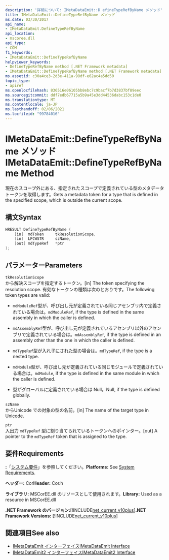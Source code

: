 ```yaml
---
description: '詳細について: IMetaDataEmit::D efineTypeRefByName メソッド'
title: IMetaDataEmit::DefineTypeRefByName メソッド
ms.date: 03/30/2017
api_name:
- IMetaDataEmit.DefineTypeRefByName
api_location:
- mscoree.dll
api_type:
- COM
f1_keywords:
- IMetaDataEmit::DefineTypeRefByName
helpviewer_keywords:
- DefineTypeRefByName method [.NET Framework metadata]
- IMetaDataEmit::DefineTypeRefByName method [.NET Framework metadata]
ms.assetid: c30a4ce3-2d3e-411a-98df-e62ac4a5dd50
topic_type:
- apiref
ms.openlocfilehash: 836516e06105bb8ebc7c9bacf7b7d3837bf89eec
ms.sourcegitcommit: ddf7edb67715a5b9a45e3dd44536dabc153c1de0
ms.translationtype: MT
ms.contentlocale: ja-JP
ms.lasthandoff: 02/06/2021
ms.locfileid: "99784016"
---
```

# <a name="imetadataemitdefinetyperefbyname-method"></a><span data-ttu-id="aaaf3-103">IMetaDataEmit::DefineTypeRefByName メソッド</span><span class="sxs-lookup"><span data-stu-id="aaaf3-103">IMetaDataEmit::DefineTypeRefByName Method</span></span>

<span data-ttu-id="aaaf3-104">現在のスコープ外にある、指定されたスコープで定義されている型のメタデータトークンを取得します。</span><span class="sxs-lookup"><span data-stu-id="aaaf3-104">Gets a metadata token for a type that is defined in the specified scope, which is outside the current scope.</span></span>  
  
## <a name="syntax"></a><span data-ttu-id="aaaf3-105">構文</span><span class="sxs-lookup"><span data-stu-id="aaaf3-105">Syntax</span></span>  
  
```cpp  
HRESULT DefineTypeRefByName (
    [in]  mdToken     tkResolutionScope,
    [in]  LPCWSTR     szName,
    [out] mdTypeRef   *ptr
);  
```  
  
## <a name="parameters"></a><span data-ttu-id="aaaf3-106">パラメーター</span><span class="sxs-lookup"><span data-stu-id="aaaf3-106">Parameters</span></span>  

 `tkResolutionScope`  
 <span data-ttu-id="aaaf3-107">から解決スコープを指定するトークン。</span><span class="sxs-lookup"><span data-stu-id="aaaf3-107">[in] The token specifying the resolution scope.</span></span> <span data-ttu-id="aaaf3-108">有効なトークンの種類は次のとおりです。</span><span class="sxs-lookup"><span data-stu-id="aaaf3-108">The following token types are valid:</span></span>  
  
- <span data-ttu-id="aaaf3-109">`mdModuleRef`型が、呼び出し元が定義されている同じアセンブリ内で定義されている場合は。</span><span class="sxs-lookup"><span data-stu-id="aaaf3-109">`mdModuleRef`, if the type is defined in the same assembly in which the caller is defined.</span></span>  
  
- <span data-ttu-id="aaaf3-110">`mdAssemblyRef`型が、呼び出し元が定義されているアセンブリ以外のアセンブリで定義されている場合は。</span><span class="sxs-lookup"><span data-stu-id="aaaf3-110">`mdAssemblyRef`, if the type is defined in an assembly other than the one in which the caller is defined.</span></span>  
  
- <span data-ttu-id="aaaf3-111">`mdTypeRef`型が入れ子にされた型の場合は。</span><span class="sxs-lookup"><span data-stu-id="aaaf3-111">`mdTypeRef`, if the type is a nested type.</span></span>  
  
- <span data-ttu-id="aaaf3-112">`mdModule`型が、呼び出し元が定義されている同じモジュールで定義されている場合は。</span><span class="sxs-lookup"><span data-stu-id="aaaf3-112">`mdModule`, if the type is defined in the same module in which the caller is defined.</span></span>  
  
- <span data-ttu-id="aaaf3-113">型がグローバルに定義されている場合は Null。</span><span class="sxs-lookup"><span data-stu-id="aaaf3-113">Null, if the type is defined globally.</span></span>  
  
 `szName`  
 <span data-ttu-id="aaaf3-114">からUnicode での対象の型の名前。</span><span class="sxs-lookup"><span data-stu-id="aaaf3-114">[in] The name of the target type in Unicode.</span></span>  
  
 `ptr`  
 <span data-ttu-id="aaaf3-115">入出力 `mdTypeRef` 型に割り当てられているトークンへのポインター。</span><span class="sxs-lookup"><span data-stu-id="aaaf3-115">[out] A pointer to the `mdTypeRef` token that is assigned to the type.</span></span>  
  
## <a name="requirements"></a><span data-ttu-id="aaaf3-116">要件</span><span class="sxs-lookup"><span data-stu-id="aaaf3-116">Requirements</span></span>  

 <span data-ttu-id="aaaf3-117">**:**「[システム要件](../../get-started/system-requirements.md)」を参照してください。</span><span class="sxs-lookup"><span data-stu-id="aaaf3-117">**Platforms:** See [System Requirements](../../get-started/system-requirements.md).</span></span>  
  
 <span data-ttu-id="aaaf3-118">**ヘッダー:** Cor</span><span class="sxs-lookup"><span data-stu-id="aaaf3-118">**Header:** Cor.h</span></span>  
  
 <span data-ttu-id="aaaf3-119">**ライブラリ:** MSCorEE.dll のリソースとして使用されます。</span><span class="sxs-lookup"><span data-stu-id="aaaf3-119">**Library:** Used as a resource in MSCorEE.dll</span></span>  
  
 <span data-ttu-id="aaaf3-120">**.NET Framework のバージョン:**[!INCLUDE[net_current_v10plus](../../../../includes/net-current-v10plus-md.md)]</span><span class="sxs-lookup"><span data-stu-id="aaaf3-120">**.NET Framework Versions:** [!INCLUDE[net_current_v10plus](../../../../includes/net-current-v10plus-md.md)]</span></span>  
  
## <a name="see-also"></a><span data-ttu-id="aaaf3-121">関連項目</span><span class="sxs-lookup"><span data-stu-id="aaaf3-121">See also</span></span>

- [<span data-ttu-id="aaaf3-122">IMetaDataEmit インターフェイス</span><span class="sxs-lookup"><span data-stu-id="aaaf3-122">IMetaDataEmit Interface</span></span>](imetadataemit-interface.md)
- [<span data-ttu-id="aaaf3-123">IMetaDataEmit2 インターフェイス</span><span class="sxs-lookup"><span data-stu-id="aaaf3-123">IMetaDataEmit2 Interface</span></span>](imetadataemit2-interface.md)
